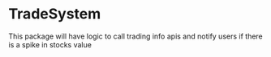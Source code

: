 # TradeSystem
This package will have logic to call trading info apis and notify users if there is a spike in stocks value

